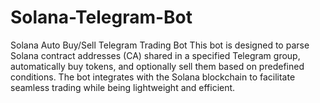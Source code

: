 # Solana-Telegram-Bot
Solana Auto Buy/Sell Telegram Trading Bot This bot is designed to parse Solana contract addresses (CA) shared in a specified Telegram group, automatically buy tokens, and optionally sell them based on predefined conditions. The bot integrates with the Solana blockchain to facilitate seamless trading while being lightweight and efficient.
